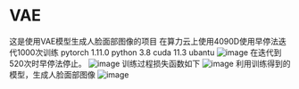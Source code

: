 # VAE

这是使用VAE模型生成人脸面部图像的项目
在算力云上使用4090D使用早停法迭代1000次训练  pytorch 1.11.0 python 3.8 cuda 11.3 ubantu
![image](https://github.com/user-attachments/assets/2538ed2d-f72f-49a7-9c11-6fb29adc822d)
在迭代到520次时早停法停止。
![image](https://github.com/user-attachments/assets/b3d28f6e-f4e9-47b9-b0c1-ee1f09bfcf5c)
训练过程损失函数如下
![image](https://github.com/user-attachments/assets/5b78dd0e-199d-4c50-8113-cd2ac0e9b96b)
利用训练得到的模型，生成人脸面部图像
![image](https://github.com/user-attachments/assets/cacd47a0-d6df-4c5e-a77d-ae6ab8ab534e)



